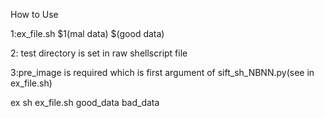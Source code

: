 How to Use

1:ex_file.sh $1(mal data) $(good data)

2: test directory is set in raw shellscript file

3:pre_image is required which is first argument of sift_sh_NBNN.py(see in ex_file.sh)

ex
sh ex_file.sh good_data bad_data
